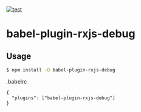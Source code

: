 [![test](https://github.com/yszk0123/babel-plugin-rxjs-debug/actions/workflows/main.yml/badge.svg)](https://github.com/yszk0123/babel-plugin-rxjs-debug/actions/workflows/main.yml)

# babel-plugin-rxjs-debug

## Usage

```sh
$ npm install -D babel-plugin-rxjs-debug
```

.babelrc

```
{
  "plugins": ["babel-plugin-rxjs-debug"]
}
```
